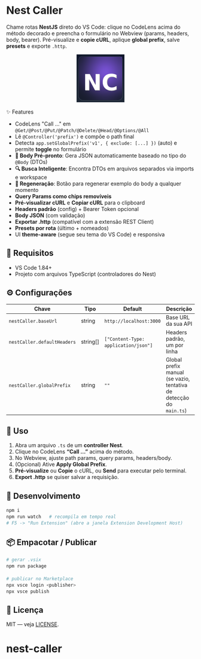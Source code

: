 # Nest Caller

Chame rotas **NestJS** direto do VS Code: clique no CodeLens acima do método decorado e preencha o formulário no Webview (params, headers, body, bearer). Pré-visualize e **copie cURL**, aplique **global prefix**, salve **presets** e exporte `.http`.

<p align="center">
  <img src="media/icon.png" width="128" height="128" alt="Nest Caller icon">
</p>

✨ Features
- CodeLens "Call …" em `@Get/@Post/@Put/@Patch/@Delete/@Head/@Options/@All`
- Lê `@Controller('prefix')` e compõe o path final
- Detecta `app.setGlobalPrefix('v1', { exclude: [...] })` (auto) e permite **toggle** no formulário
- **🎯 Body Pré-pronto**: Gera JSON automaticamente baseado no tipo do `@Body` (DTOs)
- **🔍 Busca Inteligente**: Encontra DTOs em arquivos separados via imports e workspace
- **🔄 Regeneração**: Botão para regenerar exemplo do body a qualquer momento
- **Query Params como chips removíveis**
- **Pré-visualizar cURL** e **Copiar cURL** para o clipboard
- **Headers padrão** (config) + Bearer Token opcional
- **Body JSON** (com validação)
- **Exportar .http** (compatível com a extensão REST Client)
- **Presets por rota** (último + nomeados)
- UI **theme-aware** (segue seu tema do VS Code) e responsiva

## 🧰 Requisitos
- VS Code 1.84+
- Projeto com arquivos TypeScript (controladores do Nest)

## ⚙️ Configurações
| Chave | Tipo | Default | Descrição |
|------|------|---------|-----------|
| `nestCaller.baseUrl` | string | `http://localhost:3000` | Base URL da sua API |
| `nestCaller.defaultHeaders` | string[] | `["Content-Type: application/json"]` | Headers padrão, um por linha |
| `nestCaller.globalPrefix` | string | `""` | Global prefix manual (se vazio, tentativa de detecção do `main.ts`) |

## 🚀 Uso
1. Abra um arquivo `.ts` de um **controller Nest**.
2. Clique no CodeLens **“Call …”** acima do método.
3. No Webview, ajuste path params, query params, headers/body.
4. (Opcional) Ative **Apply Global Prefix**.
5. **Pré-visualize** ou **Copie** o cURL, ou **Send** para executar pelo terminal.
6. **Export .http** se quiser salvar a requisição.

## 🧪 Desenvolvimento
```bash
npm i
npm run watch   # recompila em tempo real
# F5 -> "Run Extension" (abre a janela Extension Development Host)
```

## 📦 Empacotar / Publicar
```bash
# gerar .vsix
npm run package

# publicar no Marketplace
npx vsce login <publisher>
npx vsce publish
```

## 📝 Licença
MIT — veja [LICENSE](./LICENSE).
# nest-caller
